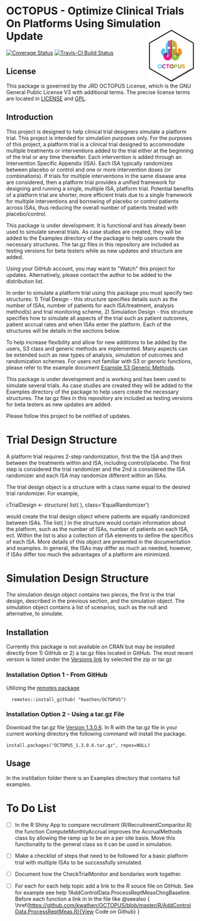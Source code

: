 # OCTOPUS - Optimize Clinical Trials On Platforms Using Simulation Update  <img src="logo.png" align="right" alt="" width="120" />


[![Coverage Status](https://img.shields.io/codecov/c/github/kwathen/OCTOPUS/master.svg)](https://codecov.io/github/kwathen/OCTOPUS?branch=master)
[![Travis-CI Build Status](https://travis-ci.org/kwathen/OCTOPUS.svg?branch=master)](https://travis-ci.org/kwathen/OCTOPUS)
 
## License 
This package is governed by the JRD OCTOPUS License, which is the GNU General Public License V3 with additional terms. The precise license terms are located in [LICENSE](https://github.com/kwathen/OCTOPUS/blob/master/inst/LICENSE) and [GPL](https://github.com/kwathen/OCTOPUS/blob/master/inst/GPL). 


## Introduction

This project is designed to help clinical trial designers simulate a platform trial.   This project is intended for simulation purposes only.  For the purposes of this project, a platform trial is a clinical trial designed to accommodate multiple treatments or interventions added to the trial either at the beginning of the trial or any time thereafter.   Each intervention is added through an Intervention Specific Appendix (ISA).  Each ISA typically randomizes between placebo or control and one or more intervention doses (or combinations).  If trials for multiple interventions in the same disease area are considered, then a platform trial provides a unified framework for designing and running a single, multiple ISA, platform trial.  Potential benefits of a platform trial are shorter, more efficient trials due to a single framework for multiple interventions and borrowing of placebo or control patients across ISAs, thus reducing the overall number of patients treated with placebo/control.  

This package is under development. It is functional and has already been used to simulate several trials.  As case studies are created, they will be added to the Examples directory of the package to help users create the necessary structures.  The tar.gz files in this repository are included as testing versions for beta testers while as new updates and structure are added. 

Using your GitHub account, you may want to "Watch" this project for updates.   Alternatively, please contact the author to be added to the distribution list.    

In order to simulate a platform trial using this package you must specify two structures: 1) Trial Design - this structure specifies details such as the number of ISAs, number of patients for each ISA/treatment, analysis method(s) and trial monitoring scheme, 2) Simulation Design - this structure specifies how to simulate all aspects of the trial such as patient outcomes, patient accrual rates and when ISAs enter the platform.  Each of the structures will be details in the sections below. 

To help increase flexibility and allow for new additions to be added by the users, S3 class and generic methods are implemented.  Many aspects can be extended such as new types of analysis, simulation of outcomes and randomization schemes.  For users not familiar with S3 or generic functions, please refer to the example document [Example S3 Generic Methods](https://github.com/kwathen/OCTOPUS/blob/master/ExampleS3Class.R).

This package is under development and is working and has been used to simulate several trials.  As case studies are created they will be added to the Examples directory of the package to help users create the necessary structures.  The tar.gz files in this repository are included as testing versions for beta testers as new updates are added. 

Please follow this project to be notified of updates.   

# Trial Design Structure
A platform trial requires 2-step randomization, first the the ISA and then between the treatments within and ISA, including control/placebo.  The first step is considered the trial randomizer and the 2nd is considered the ISA randomizer and each ISA may randomize different within an ISAs.  

The trial design object is a structure with a class name equal to the desired trial randomizer.   For example,

cTrialDesign <- structure( list(  ), class='EqualRandomizer')

would create the trial design object where patients are equally randomized between ISAs.  The list( ) in the structure would contain information about the platform, such as the number of ISAs, number of patients on each ISA, ect.   Within the list is also a collection of ISA elements to define the specifics of each ISA.  More details of this object are presented in the documentation and examples.  In general, the ISAs may differ as much as needed, however, if ISAs differ too much the advantages of a platform are minimized.  
# Simulation Design Structure 

The simulation design object contains two pieces, the first is the trial design, described in the previous section, and the simulation object.  The simulation object contains a list of scenarios, such as the null and alternative, to simulate.    


## Installation 
Currently this package is not available on CRAN but may be installed directly from 1) GitHub or 2) a tar.gz files located in GitHub.  The most recent version is listed under the [Versions link](https://github.com/kwathen/OCTOPUS/releases/tag/Version1.3.0.6) by selected the zip or tar.gz   

### Installation Option 1 - From GitHub
Utilizing the [remotes package](https://remotes.r-lib.org/)

```
  remotes::install_github( "kwathen/OCTOPUS")
```

### Installation Option 2 - Using a tar.gz File

Download the tar.gz file [Version 1.3.0.6](https://github.com/kwathen/OCTOPUS/releases/tag/Version1.3.0.6).
In R with the tar.gz file in your  current working directory the following command will install the package.

```
install.packages("OCTOPUS_1.3.0.6.tar.gz", repos=NULL)
```

## Usage 
In the instillation folder there is an Examples directory that contains full examples. 

# To Do List

- [ ] In the R Shiny App to compare recruitment (R/RecruitmentComparitor.R)  the function ComputeMonthlyAccrual improves the AccrualMethods class by allowing the ramp up to be on a per site basis.  Move this functionality to the general class so it can be used in simulation.

- [ ] Make a checklist of steps that need to be followed for a basic platform trial with multiple ISAs to be successfully simulated.

- [ ] Document how the CheckTrialMonitor and bondaries work together. 


- [ ] For each for each help topic add a link to the R souce file on GitHub.  See for example see help ?AddControlData.ProcessReptMeasChngBaseline.  Before each function a link in in the file like 
@seealso { \href{https://github.com/kwathen/OCTOPUS/blob/master/R/AddControlData.ProcessReptMeas.R}{View Code on Github} }
